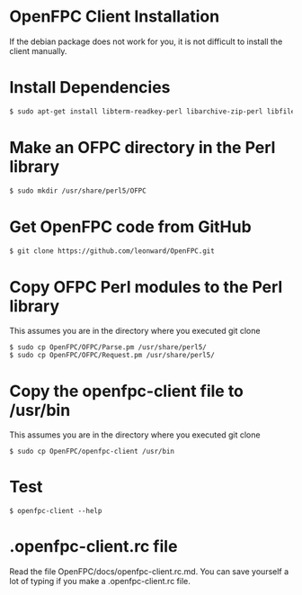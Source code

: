# OpenFPC Client Installation
If the debian package does not work for you, it is not difficult to install the client manually.
# Install Dependencies
```sh
$ sudo apt-get install libterm-readkey-perl libarchive-zip-perl libfilesys-df-perl libdatetime-perl libdate-simple-perl libswitch-perl libdata-uuid-perl git-core
```
# Make an OFPC directory in the Perl library
```sh
$ sudo mkdir /usr/share/perl5/OFPC
```
# Get OpenFPC code from GitHub
```sh
$ git clone https://github.com/leonward/OpenFPC.git
```
# Copy OFPC Perl modules to the Perl library
This assumes you are in the directory where you executed git clone
```
$ sudo cp OpenFPC/OFPC/Parse.pm /usr/share/perl5/
$ sudo cp OpenFPC/OFPC/Request.pm /usr/share/perl5/
```
# Copy the openfpc-client file to /usr/bin
This assumes you are in the directory where you executed git clone
```
$ sudo cp OpenFPC/openfpc-client /usr/bin
```
# Test
```
$ openfpc-client --help
```
# .openfpc-client.rc file
Read the file OpenFPC/docs/openfpc-client.rc.md.  You can save yourself a lot of typing if you make a .openfpc-client.rc file.
